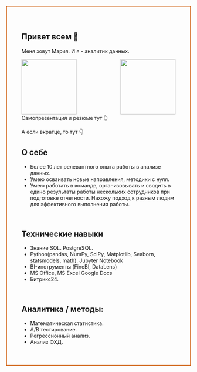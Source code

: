 <div style="border:solid Chocolate 2px; padding: 40px">

## Привет всем 👋                
Меня зовут Мария.
И я - аналитик данных.

[<img src="https://i.postimg.cc/dtybNHX0/frame-2.jpg" width="150" height="150" style="float: right">](https://i.postimg.cc/dtybNHX0/frame-2.jpg) [<img src="https://i.postimg.cc/XJ2rh7rn/https-drive-google-com-file-d-17-Cr-Y8-T1-Yt-RVJSq-Nuqk-HDut67t-Gee-d-BE-view-usp-sharing.jpg" width="150" height="150">](https://i.postimg.cc/XJ2rh7rn/https-drive-google-com-file-d-17-Cr-Y8-T1-Yt-RVJSq-Nuqk-HDut67t-Gee-d-BE-view-usp-sharing.jpg)     
Самопрезентация и резюме тут :point_up_2:

А если вкратце, то тут :point_down:
<br/>
<div class="alert alert-success">
<h2> О себе <a class="tocSkip"> </h2>

  * Более 10 лет релевантного опыта работы в анализе данных.
  * Умею осваивать новые направления, методики с нуля.
  * Умею работать в команде, организовывать и сводить в едино результаты работы нескольких сотрудников при подготовке отчетности. Нахожу подход к разным людям для эффективного выполнения работы.
</div>
<br/>
<div class="alert alert-warning">
    <h2> Технические навыки <a class="tocSkip"> </h2> 
     
  * Знание SQL. PostgreSQL.
  * Python(pandas, NumPy, SciPy, Matplotlib, Seaborn, statsmodels, math). Jupyter Notebook
  * BI-инструменты (FineBI, DataLens)
  * MS Office, MS Excel Google Docs
  * Битрикс24.
</div>
<br/>
<div class="alert alert-block alert-danger">
<h2> Аналитика / методы: <a class="tocSkip"></h2>
  
  * Математическая статистика. 
  * А/В тестирование. 
  * Регрессионный анализ. 
  * Анализ ФХД.

</div>

<!--

-->
